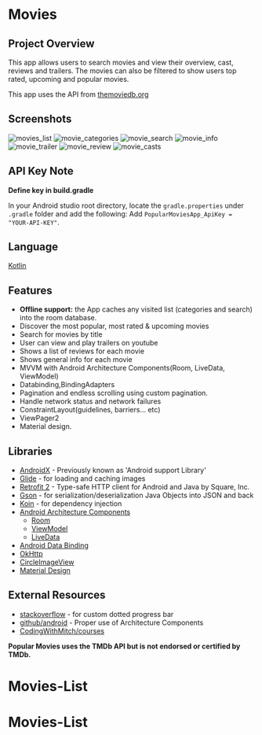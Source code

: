 # Movies

## Project Overview
This app allows users to search movies and view their overview, cast, reviews and trailers. The movies can also be filtered to show users
top rated, upcoming and popular movies.

This app uses the API from [themoviedb.org](https://www.themoviedb.org/)

## Screenshots
![movies_list](https://user-images.githubusercontent.com/51857962/74320888-856b5c80-4dd5-11ea-8a6e-4dc962b278c6.png)
![movie_categories](https://user-images.githubusercontent.com/51857962/74320949-9ddb7700-4dd5-11ea-9721-56529159faad.png)
![movie_search](https://user-images.githubusercontent.com/51857962/74321079-cf544280-4dd5-11ea-8d92-4a07300931d8.png)
![movie_info](https://user-images.githubusercontent.com/51857962/74321090-d2e7c980-4dd5-11ea-925a-87c1a6045709.png)
![movie_trailer](https://user-images.githubusercontent.com/51857962/74321095-d67b5080-4dd5-11ea-829f-9fa4f86bcb30.png)
![movie_review](https://user-images.githubusercontent.com/51857962/74322992-e8aabe00-4dd8-11ea-9998-e85e5ee264c8.png)
![movie_casts](https://user-images.githubusercontent.com/51857962/74321102-da0ed780-4dd5-11ea-9bcd-c9b30175b420.png)





## API Key Note

**Define key in build.gradle**

In your Android studio root directory, locate the `gradle.properties` under `.gradle` folder and add the following: 
Add `PopularMoviesApp_ApiKey = "YOUR-API-KEY"`.

## Language

[Kotlin](https://kotlinlang.org/)


## Features

*   **Offline support:** the App caches any visited list (categories and search) into the room database.
*   Discover the most popular, most rated & upcoming movies
*   Search for movies by title
*   User can view and play trailers on youtube 
*   Shows a list of reviews for each movie
*   Shows general info for each movie
*   MVVM with Android Architecture Components(Room, LiveData, ViewModel)
*   Databinding,BindingAdapters
*   Pagination and endless scrolling using custom pagination.
*   Handle network status and network failures
*   ConstraintLayout(guidelines, barriers... etc)
*   ViewPager2
*   Material design.


## Libraries

-   [AndroidX](https://developer.android.com/jetpack/androidx/) - Previously known as 'Android support Library'
-   [Glide](https://github.com/bumptech/glide) - for loading and caching images 
-   [Retrofit 2](https://github.com/square/retrofit) - Type-safe HTTP client for Android and Java by Square, Inc. 
-   [Gson](https://github.com/google/gson) - for serialization/deserialization Java Objects into JSON and back
-   [Koin](https://insert-koin.io/) - for dependency injection
- [Android Architecture Components](https://developer.android.com/topic/libraries/architecture/) 
    * [Room](https://developer.android.com/topic/libraries/architecture/room)
    * [ViewModel](https://developer.android.com/topic/libraries/architecture/viewmodel)
    * [LiveData](https://developer.android.com/topic/libraries/architecture/livedata)
- [Android Data Binding](https://developer.android.com/topic/libraries/data-binding/) 
- [OkHttp](https://github.com/square/okhttp)
- [CircleImageView](https://github.com/hdodenhof/CircleImageView)
- [Material Design](https://material.io/develop/)

## External Resources
- [stackoverflow](https://stackoverflow.com/questions/37741872/how-to-make-custom-dotted-progress-bar-in-android) - for custom dotted progress bar
- [github/android](https://github.com/android/architecture-components-samples) - Proper use of Architecture Components
- [CodingWithMitch/courses](https://codingwithmitch.com/courses/) 

**Popular Movies uses the TMDb API but is not endorsed or certified by TMDb.**

# Movies-List
# Movies-List
